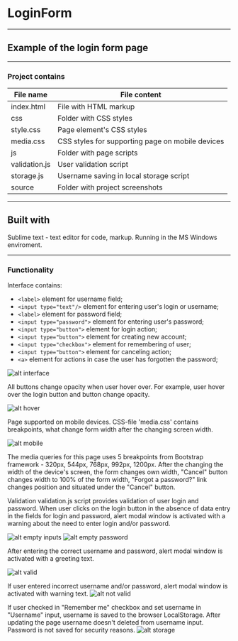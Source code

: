 # LoginForm
---------------------------------
## Example of the login form page
---------------------------------
### Project contains
 File name         |   File content
-------------------|------------------
index.html         |File with HTML markup
css                |Folder with CSS styles
   style.css       |Page element's CSS styles
   media.css       |CSS styles for supporting page on mobile devices
js                 |Folder with page scripts
   validation.js   |User validation script
   storage.js      |Username saving in local storage script
source             |Folder with project screenshots

----------------------------------------
Built with
----------------------------------------
Sublime text - text editor for code, markup. 
Running in the MS Windows enviroment.

----------------------------------------

### Functionality
Interface contains:
  - `<label>` element for username field;
  - `<input type="text"/>` element for entering user's login or username;
  - `<label>` element for password field;
  - `<input type="password">` element for entering user's password;
  - `<input type="button">` element for login action;
  - `<input type="button">` element for creating new account;
  - `<input type="checkbox">` element for remembering of user;
  - `<input type="button">` element for canceling action;
  - `<a>` element for actions in case the user has forgotten the password;
 
![alt interface](https://github.com/AlexShyshkov/LoginForm/blob/master/source/screenshots/login_form.png)

All buttons change opacity when user hover over. For example, user hover over the login button and button change opacity.

![alt hover](https://github.com/AlexShyshkov/LoginForm/blob/master/source/screenshots/hover_button.png)

Page supported on mobile devices. CSS-file 'media.css' contains breakpoints, what change form width after the changing screen width.

![alt mobile](https://github.com/AlexShyshkov/LoginForm/blob/master/source/screenshots/mobile.png)

The media queries for this page uses 5 breakpoints from Bootstrap framework - 320px, 544px, 768px, 992px, 1200px.
After the changing the width of the device's screen, the form changes own width, "Cancel" button changes width to 100% of the form width, "Forgot a password?" link changes position and situated under the "Cancel" button.

Validation
validation.js script provides validation of user login and password. 
When user clicks on the login button in the absence of data entry in the fields for login and password, alert modal window is activated with a warning about the need to enter login and/or password.

![alt empty inputs](https://github.com/AlexShyshkov/LoginForm/blob/master/source/screenshots/empty_inputs.png)
![alt empty password](https://github.com/AlexShyshkov/LoginForm/blob/master/source/screenshots/empty_password.png)

After entering the correct username and password, alert modal window is activated with a greeting text.

![alt valid](https://github.com/AlexShyshkov/LoginForm/blob/master/source/screenshots/valid_user.png)

If user entered incorrect username and/or password, alert modal window is activated with warning text.
![alt not valid](https://github.com/AlexShyshkov/LoginForm/blob/master/source/screenshots/not_valid_user.png)

If user checked in "Remember me" checkbox and set username in "Username" input, username is saved to the browser LocalStorage. After updating the page username doesn't deleted from username input. Password is not saved for security reasons.
![alt storage](https://github.com/AlexShyshkov/LoginForm/blob/master/source/screenshots/local_storage.png)
